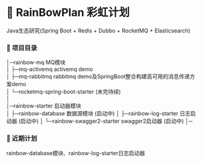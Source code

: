 #  🌈 RainBowPlan 彩虹计划
Java生态研究(Spring Boot + Redis + Dubbo + RocketMQ + Elasticsearch)

### 🌱 项目目录

   │─rainbow-mq MQ模块  
   │ ├─mq-activemq  activemq demo  
   │ ├─mq-rabbitmq  rabbitmq demo及SpringBoot整合构建高可用的消息传递方案demo  
   │ └─rocketmq-spring-boot-starter (未完待续)  
   │      
   │─rainbow-starter 启动器模块  
   │ ├─rainbow-database 数据源模块  (启动中)
   │ ├─rainbow-log-starter 日志启动器  (启动中)
   │ └─rainbow-swagger2-starter swagger2启动器  (启动中)
   │─    
   
### 🎯 近期计划

rainbow-database模块、rainbow-log-starter日志启动器 
